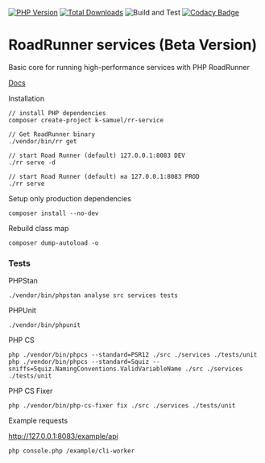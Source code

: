 [![PHP Version](https://img.shields.io/badge/php-7.4%2B-blue.svg)](https://packagist.org/packages/k-samuel/rr-service)
[![Total Downloads](https://img.shields.io/packagist/dt/k-samuel/rr-service.svg?style=flat-square)](https://packagist.org/packages/k-samuel/rr-service)
![Build and Test](https://github.com/k-samuel/rr-service/workflows/Build%20and%20Test/badge.svg?branch=main&event=push)
[![Codacy Badge](https://app.codacy.com/project/badge/Grade/c92b0ab94f6f4fc8ae233372e9f4d351)](https://www.codacy.com/gh/k-samuel/rr-service/dashboard?utm_source=github.com&amp;utm_medium=referral&amp;utm_content=k-samuel/rr-service&amp;utm_campaign=Badge_Grade)

RoadRunner services (Beta Version)
====

Basic core for running high-performance services with PHP RoadRunner

[Docs](docs/index.md)

Installation
```` 
// install PHP dependencies
composer create-project k-samuel/rr-service

// Get RoadRunner binary
./vendor/bin/rr get

// start Road Runner (default) 127.0.0.1:8083 DEV
./rr serve -d    

// start Road Runner (default) на 127.0.0.1:8083 PROD
./rr serve   

````

Setup only production dependencies
```
composer install --no-dev
```

Rebuild class map
```
composer dump-autoload -o
```

### Tests

PHPStan
```
./vendor/bin/phpstan analyse src services tests
```

PHPUnit
```
./vendor/bin/phpunit
```

PHP CS
```
php ./vendor/bin/phpcs --standard=PSR12 ./src ./services ./tests/unit
php ./vendor/bin/phpcs --standard=Squiz --sniffs=Squiz.NamingConventions.ValidVariableName ./src ./services ./tests/unit
```

PHP CS Fixer
```
php ./vendor/bin/php-cs-fixer fix ./src ./services ./tests/unit
```

Example requests

http://127.0.0.1:8083/example/api
```
php console.php /example/cli-worker
```